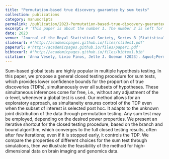 ```yaml
---
title: "Permutation-based true discovery guarantee by sum tests"
collection: publications
category: manuscripts
permalink: /publication/2023-Permutation-based-true-discovery-guarantee-by-sum-tests
excerpt: # 'This paper is about the number 1. The number 2 is left for future work.'
date: 2023
venue: 'Journal of the Royal Statistical Society, Series B (Statistical Methodology)'
slidesurl: #'http://academicpages.github.io/files/slides1.pdf'
paperurl: #'http://academicpages.github.io/files/paper1.pdf'
bibtexurl: #'http://academicpages.github.io/files/bibtex1.bib'
citation: 'Anna Vesely, Livio Finos, Jelle J. Goeman (2023). &quot;Permutation-based true discovery guarantee by sum tests&quot; <i>Journal of the Royal Statistical Society, Series B (Statistical Methodology)</i> 85(3).'
---
```

Sum-based global tests are highly popular in multiple hypothesis testing. In this paper, we propose a general closed testing procedure for sum tests, which provides lower confidence bounds for the proportion of true discoveries (TDPs), simultaneously over all subsets of hypotheses. These simultaneous inferences come for free, i.e., without any adjustment of the α-level, whenever a global test is used. Our method allows for an exploratory approach, as simultaneity ensures control of the TDP even when the subset of interest is selected post hoc. It adapts to the unknown joint distribution of the data through permutation testing. Any sum test may be employed, depending on the desired power properties. We present an iterative shortcut for the closed testing procedure, based on the branch and bound algorithm, which converges to the full closed testing results, often after few iterations; even if it is stopped early, it controls the TDP. We compare the properties of different choices for the sum test through simulations, then we illustrate the feasibility of the method for high-dimensional data on brain imaging and genomics data.
